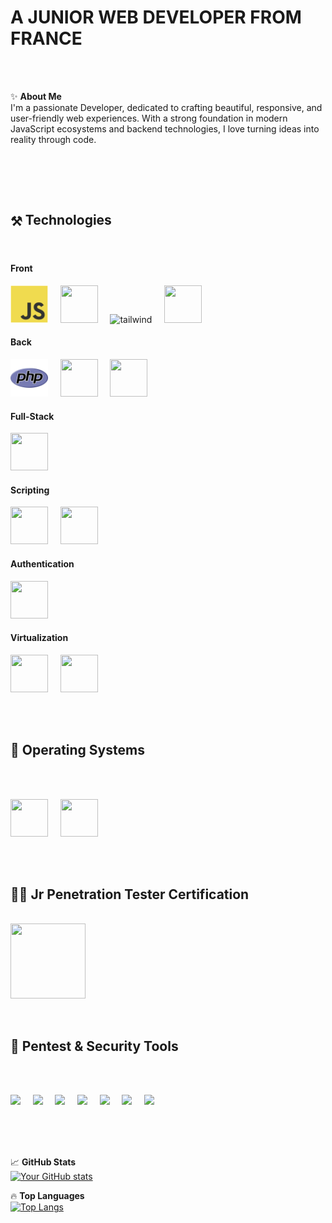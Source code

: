 <br><br>

<h1>A JUNIOR WEB DEVELOPER FROM FRANCE</h1>

<br><br>

✨ **About Me**  
I'm a passionate Developer, dedicated to crafting beautiful, responsive, and user-friendly web experiences. With a strong foundation in modern JavaScript ecosystems and backend technologies, I love turning ideas into reality through code.

<br>
  
<br><br>

<h2 align="left">
  <span style="vertical-align: middle;">⚒️</span>
  Technologies
</h2>

<br>
<p align="left">
  
  <h4>Front</h4>
  <p>
    <img src="https://raw.githubusercontent.com/devicons/devicon/master/icons/javascript/javascript-original.svg" alt="javascript" width="60" height="60"/> 
    &nbsp;&nbsp;&nbsp;
    <img src="https://cdn.jsdelivr.net/gh/devicons/devicon@latest/icons/react/react-original.svg" width="60" height="60" />
    &nbsp;&nbsp;&nbsp;
    <img src="https://www.vectorlogo.zone/logos/tailwindcss/tailwindcss-icon.svg" alt="tailwind" width="60" height="60"/>
    &nbsp;&nbsp;&nbsp;
    <img src="https://cdn.jsdelivr.net/gh/devicons/devicon@latest/icons/bootstrap/bootstrap-original.svg" width="60" height="60"/>  
    &nbsp;&nbsp;&nbsp;
  </p>

  <h4>Back</h4>
  <p>
    <img src="https://raw.githubusercontent.com/devicons/devicon/master/icons/php/php-original.svg" alt="php" width="60" height="60"/> 
    &nbsp;&nbsp;&nbsp;
    <img src="https://cdn.jsdelivr.net/gh/devicons/devicon@latest/icons/azuresqldatabase/azuresqldatabase-original.svg" width="60" height="60"/>
    &nbsp;&nbsp;&nbsp;
    <img src="https://cdn.jsdelivr.net/gh/devicons/devicon@latest/icons/nodejs/nodejs-original-wordmark.svg" width="60" height="60"/>      
  </p>

  <h4>Full-Stack</h4>
  <p>  
    <img src="https://cdn.jsdelivr.net/gh/devicons/devicon@latest/icons/nextjs/nextjs-original.svg" width="60" height="60"/>     
    &nbsp;&nbsp;&nbsp;
  </p>

  <h4>Scripting</h4>
  <p>  
    <img src="https://img.icons8.com/color/512/bash.png" width="60" height="60"/>
    &nbsp;&nbsp;&nbsp;
    <img src="https://cdn.jsdelivr.net/gh/devicons/devicon@latest/icons/python/python-original.svg" width="60" height="60"/>
    &nbsp;&nbsp;&nbsp;
  </p>
  
  <h4>Authentication</h4>
  <p>
    <img src="https://img.icons8.com/?size=512&id=rHpveptSuwDz&format=png" width="60" height="60">
    &nbsp;&nbsp;&nbsp;
  </p>
  
  <h4>Virtualization</h4>
  <p>
    <img src="https://cdn.jsdelivr.net/gh/devicons/devicon@latest/icons/docker/docker-original.svg" width="60" height="60"/>      
    &nbsp;&nbsp;&nbsp;
    <img src="https://grafikart.fr/uploads/icons/virtualbox.png" width="60" height="60"/>      
  </p>
</p>
<br><br>

<h2>
  🧠 Operating Systems
</h2>
<br><br>
<p>
    <img src="https://cdn.jsdelivr.net/gh/devicons/devicon@latest/icons/windows11/windows11-original.svg" width="60" height="60"/>   
    &nbsp;&nbsp;&nbsp;
    <img src="https://cdn.jsdelivr.net/gh/devicons/devicon@latest/icons/linux/linux-original.svg" width="60" height="60"/>
    &nbsp;&nbsp;&nbsp;
</p>
<br><br>

<h2>🧑‍🎓 Jr Penetration Tester Certification</h2>
<br>

<a href="https://tryhackme-certificates.s3-eu-west-1.amazonaws.com/THM-W7LCJLVKLF.pdf">
  <img src="https://assets.tryhackme.com/img/logo/tryhackme_logo_full.svg" width="120" height="120"/>
</a>

&nbsp;&nbsp;&nbsp;
<br>

<h2>🔐 Pentest & Security Tools</h2>
<br><br>
<p>
  <img src="https://camo.githubusercontent.com/f925ba8bbcf89e384b6cac67565f0e4742b6f3a3aac8ee09a228ea1d31131907/68747470733a2f2f692e6962622e636f2f6376764239714a2f6275727073756974652e706e67" width="90"/>
  &nbsp;&nbsp;&nbsp;
  <img src="https://tryhackme-images.s3.amazonaws.com/room-icons/66704dd0e54a1f39bff7b1a1-1735574256490" width="90" />
  &nbsp;&nbsp;&nbsp;
  <img src="https://cdn-js-head.geekeries.org/wp-content/uploads/2016/03/nmap-logo-256x256.png" width="90" />
  &nbsp;&nbsp;&nbsp;
  <img src="https://tomsitcafe.com/wp-content/uploads/2023/01/xhydra.png" width="90" />
  &nbsp;&nbsp;&nbsp;
  <img src="https://www.kali.org/tools/gobuster/images/gobuster-logo.svg" width="90" />
    &nbsp;&nbsp;&nbsp;
  <img src="https://www.kali.org/tools/netcat/images/netcat-logo.svg" width="90" />
  &nbsp;&nbsp;&nbsp;
  <img src="https://avatars.githubusercontent.com/u/42502069?v=4" width="90"/>
  &nbsp;&nbsp;&nbsp;
  &nbsp;&nbsp;&nbsp;
</p>
<br><br><br>


📈 **GitHub Stats**  
[![Your GitHub stats](https://github-readme-stats.vercel.app/api?username=fredjacobbb&show_icons=true&theme=radical)](https://github.com/fredjacobbb)

🔥 **Top Languages**  
[![Top Langs](https://github-readme-stats.vercel.app/api/top-langs/?username=fredjacobbb&layout=compact&theme=radical)](https://github.com/fredjacobbb)
